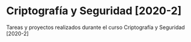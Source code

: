 # Criptografía y Seguridad [2020-2]
Tareas y proyectos realizados durante el curso Criptografía y Seguridad [2020-2]
